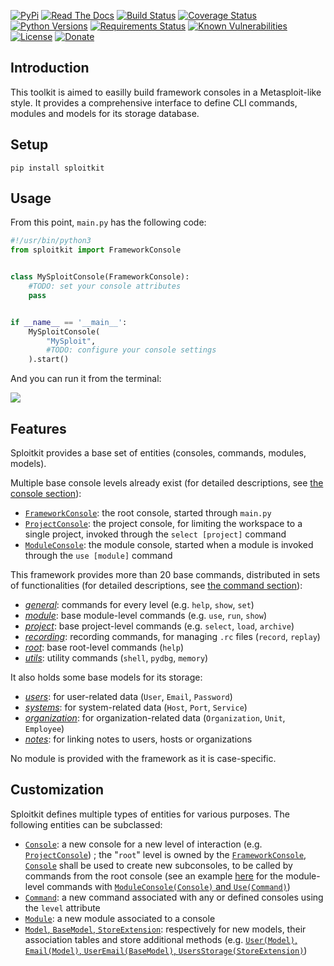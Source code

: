 [![PyPi](https://img.shields.io/pypi/v/sploitkit.svg)](https://pypi.python.org/pypi/sploitkit/)
[![Read The Docs](https://readthedocs.org/projects/python-sploitkit/badge/?version=latest)](https://python-sploitkit.readthedocs.io/en/latest/?badge=latest)
[![Build Status](https://travis-ci.org/dhondta/python-sploitkit.svg?branch=master)](https://travis-ci.org/dhondta/python-sploitkit)
[![Coverage Status](https://coveralls.io/repos/github/dhondta/python-sploitkit/badge.svg?branch=master)](https://coveralls.io/github/dhondta/python-sploitkit?branch=master)
[![Python Versions](https://img.shields.io/pypi/pyversions/sploitkit.svg)](https://pypi.python.org/pypi/sploitkit/)
[![Requirements Status](https://requires.io/github/dhondta/python-sploitkit/requirements.svg?branch=master)](https://requires.io/github/dhondta/python-sploitkit/requirements/?branch=master)
[![Known Vulnerabilities](https://snyk.io/test/github/dhondta/python-sploitkit/badge.svg?targetFile=requirements.txt)](https://snyk.io/test/github/dhondta/python-sploitkit?targetFile=requirements.txt)
[![License](https://img.shields.io/pypi/l/sploitkit.svg)](https://pypi.python.org/pypi/sploitkit/)
[![Donate](https://img.shields.io/badge/donate-paypal-orange.svg)](https://www.paypal.me/dhondta)


## Introduction

This toolkit is aimed to easilly build framework consoles in a Metasploit-like style. It provides a comprehensive interface to define CLI commands, modules and models for its storage database.

## Setup

```
pip install sploitkit
```

## Usage

From this point, `main.py` has the following code:

```python
#!/usr/bin/python3
from sploitkit import FrameworkConsole


class MySploitConsole(FrameworkConsole):
    #TODO: set your console attributes
    pass


if __name__ == '__main__':
    MySploitConsole(
        "MySploit",
        #TODO: configure your console settings
    ).start()
```

And you can run it from the terminal:

![](https://github.com/dhondta/python-sploitkit/tree/master/docs/img/my-sploit-start.png)

## Features

Sploitkit provides a base set of entities (consoles, commands, modules, models).

Multiple base console levels already exist (for detailed descriptions, see [the console section](../console/index.html)):

- [`FrameworkConsole`](https://github.com/dhondta/python-sploitkit/blob/master/sploitkit/core/console.py): the root console, started through `main.py`
- [`ProjectConsole`](https://github.com/dhondta/python-sploitkit/blob/master/sploitkit/base/commands/project.py): the project console, for limiting the workspace to a single project, invoked through the `select [project]` command
- [`ModuleConsole`](https://github.com/dhondta/python-sploitkit/blob/master/sploitkit/base/commands/module.py): the module console, started when a module is invoked through the `use [module]` command

This framework provides more than 20 base commands, distributed in sets of functionalities (for detailed descriptions, see [the command section](../command/index.html)):

- [*general*](https://github.com/dhondta/python-sploitkit/blob/master/sploitkit/base/commands/general.py): commands for every level (e.g. `help`, `show`, `set`)
- [*module*](https://github.com/dhondta/python-sploitkit/blob/master/sploitkit/base/commands/module.py): base module-level commands (e.g. `use`, `run`, `show`)
- [*project*](https://github.com/dhondta/python-sploitkit/blob/master/sploitkit/base/commands/project.py): base project-level commands (e.g. `select`, `load`, `archive`)
- [*recording*](https://github.com/dhondta/python-sploitkit/blob/master/sploitkit/base/commands/recording.py): recording commands, for managing `.rc` files (`record`, `replay`)
- [*root*](https://github.com/dhondta/python-sploitkit/blob/master/sploitkit/base/commands/root.py): base root-level commands (`help`)
- [*utils*](https://github.com/dhondta/python-sploitkit/blob/master/sploitkit/base/commands/utils.py): utility commands (`shell`, `pydbg`, `memory`)

It also holds some base models for its storage:

- [*users*](https://github.com/dhondta/python-sploitkit/blob/master/sploitkit/base/models/notes.py): for user-related data (`User`, `Email`, `Password`)
- [*systems*](https://github.com/dhondta/python-sploitkit/blob/master/sploitkit/base/models/systems.py): for system-related data (`Host`, `Port`, `Service`)
- [*organization*](https://github.com/dhondta/python-sploitkit/blob/master/sploitkit/base/models/organization.py): for organization-related data (`Organization`, `Unit`, `Employee`)
- [*notes*](https://github.com/dhondta/python-sploitkit/blob/master/sploitkit/base/models/notes.py): for linking notes to users, hosts or organizations

No module is provided with the framework as it is case-specific.

## Customization

Sploitkit defines multiple types of entities for various purposes. The following entities can be subclassed:

- [`Console`](https://github.com/dhondta/python-sploitkit/blob/master/sploitkit/core/console.py): a new console for a new level of interaction (e.g. [`ProjectConsole`](https://github.com/dhondta/python-sploitkit/blob/master/sploitkit/base/commands/project.py)) ; the "`root`" level is owned by the [`FrameworkConsole`](https://github.com/dhondta/python-sploitkit/blob/master/sploitkit/core/console.py), [`Console`](https://github.com/dhondta/python-sploitkit/blob/master/sploitkit/core/console.py) shall be used to create new subconsoles, to be called by commands from the root console (see an example [here](https://github.com/dhondta/python-sploitkit/blob/master/sploitkit/base/commands/module.py) for the module-level commands with [`ModuleConsole(Console)` and `Use(Command)`](https://github.com/dhondta/python-sploitkit/blob/master/sploitkit/base/commands/module.py))
- [`Command`](https://github.com/dhondta/python-sploitkit/blob/master/sploitkit/core/command.py): a new command associated with any or defined consoles using the `level` attribute
- [`Module`](https://github.com/dhondta/python-sploitkit/blob/master/sploitkit/core/module.py): a new module associated to a console
- [`Model`, `BaseModel`, `StoreExtension`](https://github.com/dhondta/python-sploitkit/blob/master/sploitkit/core/model.py): respectively for new models, their association tables and store additional methods (e.g. [`User(Model)`, `Email(Model)`, `UserEmail(BaseModel)`, `UsersStorage(StoreExtension)`](https://github.com/dhondta/python-sploitkit/blob/master/sploitkit/base/models/users.py))

